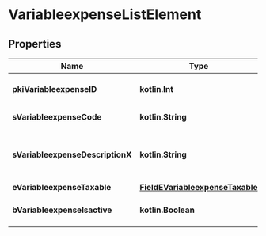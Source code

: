 
# VariableexpenseListElement

## Properties
| Name | Type | Description | Notes |
| ------------ | ------------- | ------------- | ------------- |
| **pkiVariableexpenseID** | **kotlin.Int** | The unique ID of the Variableexpense |  |
| **sVariableexpenseCode** | **kotlin.String** | The code of the Variableexpense |  [optional] |
| **sVariableexpenseDescriptionX** | **kotlin.String** | The description of the Variableexpense in the language of the requester |  [optional] |
| **eVariableexpenseTaxable** | [**FieldEVariableexpenseTaxable**](FieldEVariableexpenseTaxable.md) |  |  [optional] |
| **bVariableexpenseIsactive** | **kotlin.Boolean** | Whether the variableexpense is active or not |  [optional] |



